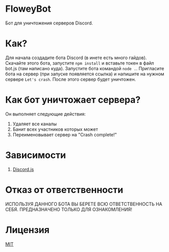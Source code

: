 # FloweyBot
Бот для уничтожения серверов Discord.

# Как?
Для начала создадите бота Discord (в инете есть много гайдов). Скачайте этого бота, запустите `npm install` и вставьте токен в файл bot.js (там написано куда). Запустите бота командой `node .`. Пригласите бота на сервер (при запуске появляется ссылка) и напишите на нужном сервере `Let's crash`. После этого сервер будет уничтожен.

# Как бот уничтожает сервера?
Он выполняет следующие действия:
1. Удаляет все каналы
2. Банит всех участников которых может
3. Переименовывает сервер на "Crash complete!"

# Зависимости
1. [Discord.js](https://discord.js.org)

# Отказ от ответственности
ИСПОЛЬЗУЯ ДАННОГО БОТА ВЫ БЕРЕТЕ ВСЮ ОТВЕТСТВЕННОСТЬ НА СЕБЯ. ПРЕДНАЗНАЧЕНО ТОЛЬКО ДЛЯ ОЗНАКОМЛЕНИЯ!

# Лицензия
[MIT](https://opensource.org/licenses/MIT)
